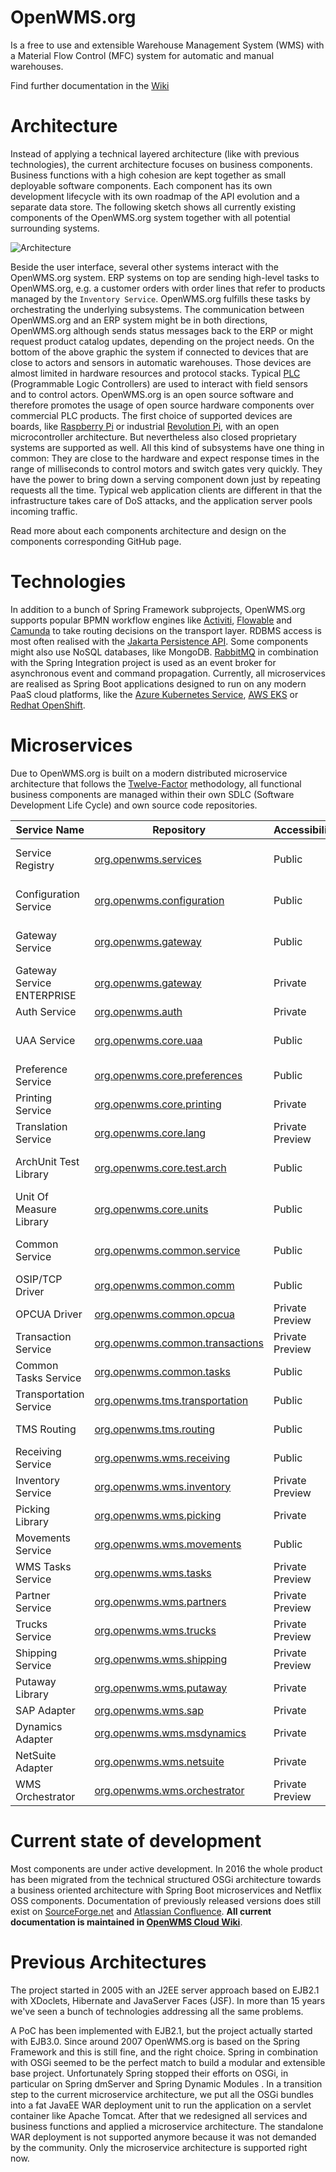 OpenWMS.org
=====================

Is a free to use and extensible Warehouse Management System (WMS) with a Material Flow Control (MFC) system for automatic and manual
warehouses. 

Find further documentation in the [Wiki](https://wiki.openwms.cloud/projects/openwms/wiki/00-dot-02-business-services)

# Architecture
Instead of applying a technical layered architecture (like with previous technologies), the current architecture focuses on
business components. Business functions with a high cohesion are kept together as small deployable software components. Each
component has its own development lifecycle with its own roadmap of the API evolution and a separate data store. The following sketch shows
all currently existing components of the OpenWMS.org system together with all potential surrounding systems.

![Architecture][1]

Beside the user interface, several other systems interact with the OpenWMS.org system. ERP systems on top are sending high-level tasks
to OpenWMS.org, e.g. a customer orders with order lines that refer to products managed by the `Inventory Service`.
OpenWMS.org fulfills these tasks by orchestrating the underlying subsystems. The communication between OpenWMS.org and an ERP system might 
be in both directions, OpenWMS.org although sends status messages back to the ERP or might request product catalog updates, depending on the
project needs. On the bottom of the above graphic the system if connected to devices that are close to actors and sensors in automatic
warehouses. Those devices are almost limited in hardware resources and protocol stacks. Typical [PLC](https://en.wikipedia.org/wiki/Programmable_logic_controller)
(Programmable Logic Controllers) are used to interact with field sensors and to control actors. OpenWMS.org is an open source software and
therefore promotes the usage of open source hardware components over commercial PLC products. The first choice of supported devices
are boards, like [Raspberry Pi](https://www.raspberrypi.org/) or industrial [Revolution Pi](https://revolution.kunbus.com/), with an open
microcontroller architecture. But nevertheless also closed proprietary systems are supported as well. All this kind of subsystems have one
thing in common: They are close to the hardware and expect response times in the range of milliseconds to control motors and switch gates
very quickly. They have the power to bring down a serving component down just by repeating requests all the time. Typical web application
clients are different in that the infrastructure takes care of DoS attacks, and the application server pools incoming traffic.

Read more about each components architecture and design on the components corresponding GitHub page.

# Technologies
In addition to a bunch of Spring Framework subprojects, OpenWMS.org supports popular BPMN workflow engines like [Activiti](https://www.activiti.org),
[Flowable](https://www.flowable.org) and [Camunda](https://www.camunda.org) to take routing decisions on the transport layer.
RDBMS access is most often realised with the [Jakarta Persistence API](https://de.wikipedia.org/wiki/Jakarta_Persistence_API). Some
components might also use NoSQL databases, like MongoDB. [RabbitMQ](https://rabbitmq.com) in combination with the Spring Integration project
is used as an event broker for asynchronous event and command propagation. Currently, all microservices are realised as Spring Boot 
applications designed to run on any modern PaaS cloud platforms, like the [Azure Kubernetes Service](https://azure.microsoft.com/de-de/services/kubernetes-service), [AWS EKS](https://aws.amazon.com/eks) or [Redhat OpenShift](https://www.redhat.com/en/technologies/cloud-computing/openshift).

# Microservices
Due to OpenWMS.org is built on a modern distributed microservice architecture that follows the [Twelve-Factor](https://12factor.net)
methodology, all functional business components are managed within their own SDLC (Software Development Life Cycle) and own source code
repositories.

| Service Name               | Repository                                                                                    | Accessibility   | License    | Version                                                                                      |
|----------------------------|-----------------------------------------------------------------------------------------------|-----------------|------------|----------------------------------------------------------------------------------------------|
| Service Registry           | [org.openwms.services](https://github.com/spring-labs/org.openwms.services)                   | Public          | Apache-2.0 | ![GitHub Release](https://img.shields.io/github/v/tag/spring-labs/org.openwms.services)      |
| Configuration Service      | [org.openwms.configuration](https://github.com/spring-labs/org.openwms.configuration)         | Public          | Apache-2.0 | ![GitHub Release](https://img.shields.io/github/v/tag/spring-labs/org.openwms.configuration) |
| Gateway Service            | [org.openwms.gateway](https://github.com/spring-labs/org.openwms.gateway)                     | Public          | Apache-2.0 | ![GitHub Release](https://img.shields.io/github/v/tag/spring-labs/org.openwms.gateway)       |
| Gateway Service ENTERPRISE | [org.openwms.gateway](https://github.com/interface21-io/org.openwms.gateway)                  | Private         | GPLv3      |                                                                                              |
| Auth Service               | [org.openwms.auth](https://github.com/spring-labs/org.openwms.auth)                           | Private         | GPLv3      |                                                                                              |
| UAA Service                | [org.openwms.core.uaa](https://github.com/openwms/org.openwms.core.uaa)                       | Public          | Apache-2.0 | ![GitHub Release](https://img.shields.io/github/v/tag/openwms/org.openwms.core.uaa)          |
| Preference Service         | [org.openwms.core.preferences](https://github.com/openwms/org.openwms.core.preferences)       | Public          | Apache-2.0 |                                                                                              |
| Printing Service           | [org.openwms.core.printing](https://github.com/openwms/org.openwms.core.printing)             | Private         | GPLv3      |                                                                                              |
| Translation Service        | [org.openwms.core.lang](https://github.com/openwms/org.openwms.core.lang)                     | Private Preview | Apache-2.0 |                                                                                              |
| ArchUnit Test Library      | [org.openwms.core.test.arch](https://github.com/openwms/org.openwms.core.test.arch)           | Public          | Apache-2.0 | ![GitHub Release](https://img.shields.io/github/v/tag/openwms/org.openwms.core.test.arch)    |
| Unit Of Measure Library    | [org.openwms.core.units](https://github.com/openwms/org.openwms.core.units)                   | Public          | Apache-2.0 | ![GitHub Release](https://img.shields.io/github/v/tag/openwms/org.openwms.core.units)        |
| Common Service             | [org.openwms.common.service](https://github.com/openwms/org.openwms.common.service)           | Public          | Apache-2.0 | ![GitHub Release](https://img.shields.io/github/v/tag/openwms/org.openwms.common.service)    |
| OSIP/TCP Driver            | [org.openwms.common.comm](https://github.com/openwms/org.openwms.common.comm)                 | Public          | Apache-2.0 |                                                                                              |
| OPCUA Driver               | [org.openwms.common.opcua](https://github.com/interface21-io/org.openwms.common.opcua)        | Private Preview | Apache-2.0 |                                                                                              |
| Transaction Service        | [org.openwms.common.transactions](https://github.com/openwms/org.openwms.common.transactions) | Private Preview | Apache-2.0 |                                                                                              |
| Common Tasks Service       | [org.openwms.common.tasks](https://github.com/openwms/org.openwms.common.tasks)               | Public          | Apache-2.0 |                                                                                              |
| Transportation Service     | [org.openwms.tms.transportation](https://github.com/openwms/org.openwms.tms.transportation)   | Public          | Apache-2.0 |                                                                                              |
| TMS Routing                | [org.openwms.tms.routing](https://github.com/openwms/org.openwms.tms.routing)                 | Public          | Apache-2.0 |                                                                                              |
| Receiving Service          | [org.openwms.wms.receiving](https://github.com/openwms/org.openwms.wms.receiving)             | Public          | Apache-2.0 |                                                                                              |
| Inventory Service          | [org.openwms.wms.inventory](https://github.com/interface21-io/org.openwms.wms.inventory)      | Private Preview | Apache-2.0 |                                                                                              |
| Picking Library            | [org.openwms.wms.picking](https://github.com/openwms/org.openwms.wms.picking)                 | Private         | GPLv3      |                                                                                              |
| Movements Service          | [org.openwms.wms.movements](https://github.com/openwms/org.openwms.wms.movements)             | Public          | Apache-2.0 |                                                                                              |
| WMS Tasks Service          | [org.openwms.wms.tasks](https://github.com/openwms/org.openwms.wms.tasks)                     | Private Preview | Apache-2.0 |                                                                                              |
| Partner Service            | [org.openwms.wms.partners](https://github.com/interface21-io/org.openwms.wms.partners)        | Private Preview | Apache-2.0 |                                                                                              |
| Trucks Service             | [org.openwms.wms.trucks](https://github.com/openwms/org.openwms.wms.trucks)                   | Private Preview | Apache-2.0 |                                                                                              |
| Shipping Service           | [org.openwms.wms.shipping](https://github.com/openwms/org.openwms.wms.shipping)               | Private Preview | Apache-2.0 |                                                                                              |
| Putaway Library            | [org.openwms.wms.putaway](https://github.com/openwms/org.openwms.wms.putaway)                 | Private         | GPLv3      |                                                                                              |
| SAP Adapter                | [org.openwms.wms.sap](https://github.com/openwms/org.openwms.wms.sap)                         | Private         | GPLv3      |                                                                                              |
| Dynamics Adapter           | [org.openwms.wms.msdynamics](https://github.com/openwms/org.openwms.wms.msdynamics)           | Private         | GPLv3      |                                                                                              |
| NetSuite Adapter           | [org.openwms.wms.netsuite](https://github.com/openwms/org.openwms.wms.netsuite)               | Private         | GPLv3      |                                                                                              |
| WMS Orchestrator           | [org.openwms.wms.orchestrator](https://github.com/openwms/org.openwms.wms.orchestrator)       | Private Preview | Apache-2.0 |                                                                                              |

[1]: src/docs/res/microservice_architecture.jpeg

# Current state of development
Most components are under active development. In 2016 the whole product has been migrated from the technical structured OSGi architecture
towards a business oriented architecture with Spring Boot microservices and Netflix OSS components. Documentation of previously released
versions does still exist on [SourceForge.net](http://openwms2005.sourceforge.net) and [Atlassian Confluence](https://openwms.atlassian.net/wiki).
**All current documentation is maintained in [OpenWMS Cloud Wiki](https://wiki.openwms.cloud)**.

# Previous Architectures
The project started in 2005 with an J2EE server approach based on EJB2.1 with XDoclets, Hibernate and JavaServer Faces (JSF). In more than
15 years we've seen a bunch of technologies addressing all the same problems.
 
A PoC has been implemented with EJB2.1, but the project actually started with EJB3.0. Since around 2007 OpenWMS.org is based on the Spring
Framework and this is still fine, and the right choice. Spring in combination with OSGi seemed to be the perfect match to build a modular
and extensible base project. Unfortunately Spring stopped their efforts on OSGi, in particular on Spring dmServer and Spring Dynamic Modules
. In a transition step to the current microservice architecture, we put all the OSGi bundles into a fat JavaEE WAR deployment unit to run
the application on a servlet container like Apache Tomcat. After that we redesigned all services and business functions and applied a
microservice architecture. The standalone WAR deployment is not supported anymore because it was not demanded by the community. Only the
microservice architecture is supported right now.
